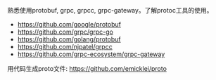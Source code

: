 熟悉使用protobuf, grpc, grpcc, grpc-gateway。了解protoc工具的使用。

- https://github.com/google/protobuf
- https://github.com/grpc/grpc-go
- https://github.com/golang/protobuf
- https://github.com/njpatel/grpcc
- https://github.com/grpc-ecosystem/grpc-gateway

用代码生成proto文件: https://github.com/emicklei/proto